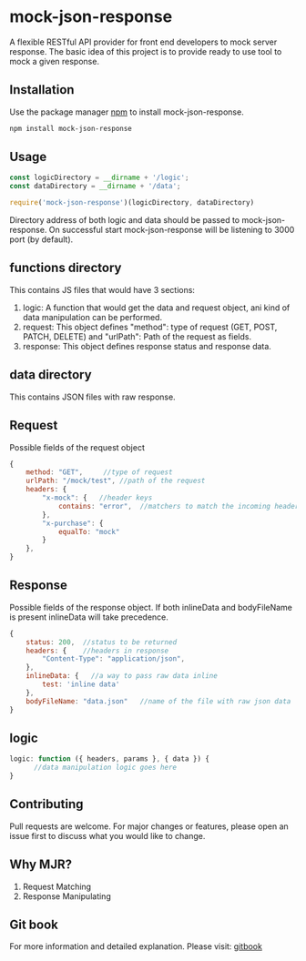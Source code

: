 # mock-json-response

A flexible RESTful API provider for front end developers to mock server response. The basic idea of this project is to provide ready to use tool to mock a given response.

## Installation

Use the package manager [npm](https://nodejs.org/en/download/) to install mock-json-response.

```bash
npm install mock-json-response
```

## Usage

```js
const logicDirectory = __dirname + '/logic';
const dataDirectory = __dirname + '/data';

require('mock-json-response')(logicDirectory, dataDirectory)
```
Directory address of both logic and data should be passed to mock-json-response. On successful start mock-json-response will be listening to 3000 port (by default).


## functions directory
This contains JS files that would have 3 sections:
1. logic: A function that would get the data and request object, ani kind of data manipulation can be performed.
2. request: This object defines "method": type of request (GET, POST, PATCH, DELETE) and "urlPath": Path of the request as fields. 
3. response: This object defines response status and response data.

## data directory
This contains JSON files with raw response.

## Request
Possible fields of the request object

```js
{
    method: "GET",     //type of request
    urlPath: "/mock/test", //path of the request
    headers: {      
        "x-mock": {   //header keys
            contains: "error",  //matchers to match the incoming header value to passed value
        },
        "x-purchase": {
            equalTo: "mock"
        }
    },
}
```

## Response

Possible fields of the response object. If both inlineData and bodyFileName is present inlineData will take precedence.

```js
{
    status: 200,  //status to be returned
    headers: {    //headers in response
        "Content-Type": "application/json",
    },
    inlineData: {   //a way to pass raw data inline
        test: 'inline data'
    },
    bodyFileName: "data.json"   //name of the file with raw json data
}
```

## logic
```js
logic: function ({ headers, params }, { data }) {
      //data manipulation logic goes here
}
```

## Contributing
Pull requests are welcome. For major changes or features, please open an issue first to discuss what you would like to change.


## Why MJR?

1. Request Matching
2. Response Manipulating

## Git book

For more information and detailed explanation. Please visit: [gitbook](https://akhilgangula.gitbook.io/mock-json-response)
